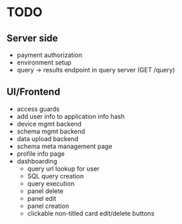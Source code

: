 # TODO

## Server side

 * payment authorization
 * environment setup
 * query -> results endpoint in query server (GET /query)
 
## UI/Frontend

 * access guards
 * add user info to application info hash
 * device mgmt backend
 * schema mgmt backend
 * data upload backend
 * schema meta management page
 * profile info page
 * dashboarding
   * query url lookup for user
   * SQL query creation
   * query execution
   * panel delete
   * panel edit
   * panel creation
   * clickable non-titled card edit/delete buttons 
